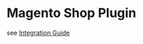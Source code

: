 # Magento Shop Plugin
see [Integration Guide](https://docs.getneteurope.com/PaymentPageSolutions_SP_Integration.html#PaymentPageSolutions_SP_Magento_Integration)
